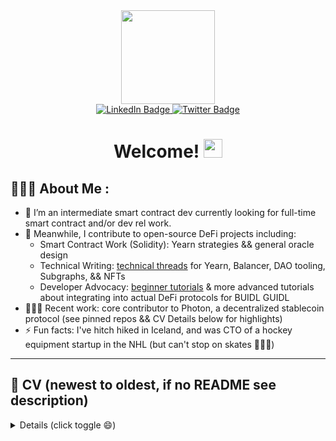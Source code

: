 <div id="header" align="center">
  <img src="https://media.giphy.com/media/mCRJDo24UvJMA/giphy.gif" width="150"/>

<div id="badges">
  <a href="https://www.linkedin.com/in/phamsteven/">
    <img src="https://img.shields.io/badge/LinkedIn-blue?style=for-the-badge&logo=linkedin&logoColor=white" alt="LinkedIn Badge"/>
  </a>
  <a href="https://twitter.com/steve0xp">
    <img src="https://img.shields.io/badge/Twitter-blue?style=for-the-badge&logo=twitter&logoColor=white" alt="Twitter Badge"/>
  </a>
</div>

<h1>
  Welcome!
  <img src="https://media.giphy.com/media/hvRJCLFzcasrR4ia7z/giphy.gif" width="30px"/>
</h1>
</div>

## 🙋🏻‍♂️ About Me :

- 🔭 I’m an intermediate smart contract dev currently looking for full-time smart contract and/or dev rel work. 
- 🌱 Meanwhile, I contribute to open-source DeFi projects including: 
   - Smart Contract Work (Solidity): Yearn strategies && general oracle design
   - Technical Writing: [technical threads](https://typefully.com/t/T3CNVzI) for Yearn, Balancer, DAO tooling, Subgraphs, && NFTs
   - Developer Advocacy: [beginner tutorials](https://github.com/scaffold-eth/scaffold-eth-challenges/tree/challenge-4-dex) & more advanced tutorials about integrating into actual DeFi protocols for BUIDL GUIDL
- 👨🏻‍💻 Recent work: core contributor to Photon, a decentralized stablecoin protocol (see pinned repos && CV Details below for highlights) 
- ⚡ Fun facts: I've hitch hiked in Iceland, and was CTO of a hockey equipment startup in the NHL (but can't stop on skates 🤷🏻‍♂️)

---
## 📜 CV (newest to oldest, if no README see description)
<details markdown='1'><summary>  Details (click toggle 😄)
 </summary>
<!--- TODO: **Resume [here](<Insert link here to resume>).**
 -->
<!-- 
-->

1. **January 2023 - Present: [Yearn Mellow-Gearbox_wETH Strategy](https://github.com/umphams/yearn_mellow-gearbox-strategy)**

2. **January 2023 - Present: Standardized Oracle System** - in private repo currently

3. **March 2022 - January 2023: Ekonomia Technologies core contributions to Photon Finance Protocol** - Smart Contract Development && Partnerships Integration (see [architecture schematic](https://drive.google.com/file/d/1cNvRpRHazSg40sw10evm_sVobBsfroec/view?usp=share_link) & [whitepaper](https://drive.google.com/file/d/1nWtAZnyW2famK8JDk3CNW-0Yzv_w3UFa/view?usp=share_link) here for reference. Highlighted PRs below showcase my past experience in conceptual design, implementation, reviewing, && testing for various contracts:

    - **[ModuleManager.sol](https://github.com/ekonomia-tech/protocol-alpha/pull/49)** :
      - The Module Manager acted as the intermediary between the Modules and the
Kernel.
    - **[*Genesis TWAP Oracle for stablecoin, governance token, and possibly other modules](https://github.com/ekonomia-tech/protocol-alpha/pull/44)** : 
      - Oracle exposed USD/PHO price using v1 Curve PHO/FraxBP Metapool TWAP Pair Oracle && USD PriceFeeds (USD/FRAX && USD/USDC). Initial design was an oracle aggregator w/ built in contingencies for a modular oracle system to be used throughout protocol. It was simplified to carry out an iterative design process.
    - **[PIDController.sol, Pool.sol, Share.sol inspired from Frax && wrote foundry tests mainly for PIDController.t.sol](https://github.com/ekonomia-tech/protocol-alpha/pull/11)** : 
      - Developed the initial conceptual designs of a PID Controller within stablecoin mechanism design for peg control similar to FRAX foundational tech. 
    - **[Liquity Subgraph for Reputation Scoring](https://github.com/ekonomia-tech/lending-subgraph-standard/pull/8)** : 
      - Created and deployed the first iteration of the liquity subgraph that follows the "Lending Subgraph Standard" schema. It was meant to be used for a potential reputation scoring system within early iterations of Photon protocol where lending and borrowing rates would differ based on on-chain reputation scores from accrued & ongoing on-chain activity.   
      
4. **March 2022 - [Pak Subgraph](https://github.com/squirtleDevs/subgraphs)** : Implemented my first subgraph whilst thinking about perspective & use cases of end-user.
  
5. **January 2022 - Present [BUIDL GUIDL Contributor](https://buidlguidl.com/builders/0x59ea223b48f0E1B6AdDD86cE6551dC44E2c7cb75)**

  _*TWAP implementation found not suitable for curve, so implemented other corrections. Spun out to now deeper understanding && research for a generic oracle setup for all protocols to use._
 </details>


